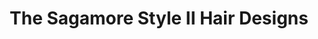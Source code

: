 ---
title: "The Sagamore Style II Hair Designs"
url: /queensbury/the-sagamore-style-ii-hair-designs/
shop: Friseur
---